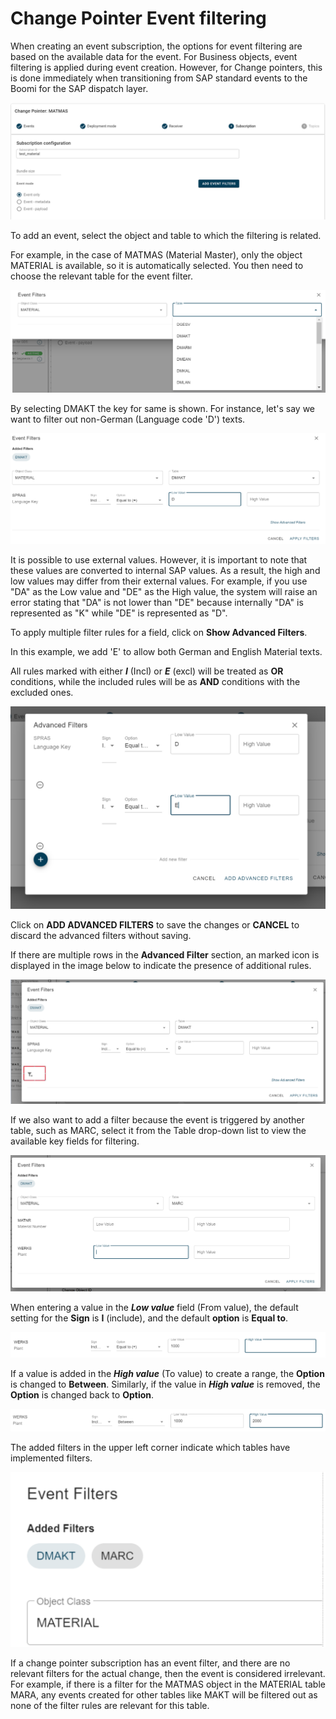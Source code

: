 # Change Pointer Event filtering

<head>
  <meta name="guidename" content="Boomi for SAP"/>
  <meta name="context" content="GUID-af17e556-9a1d-44dd-8034-bd515fc99e87"/>
</head>

When creating an event subscription, the options for event filtering are based on the available data for the event. For Business objects, event filtering is applied during event creation. However, for Change pointers, this is done immediately when transitioning from SAP standard events to the Boomi for the SAP dispatch layer.

![](./Images/img-sap-CP_event_filter_change_pointers.png)

To add an event, select the object and table to which the filtering is related. 

For example, in the case of MATMAS (Material Master), only the object MATERIAL is available, so it is automatically selected. You then need to choose the relevant table for the event filter.

![](./Images/img-sap-CP_event_filter_table.png)

By selecting DMAKT the key for same is shown. For instance, let's say we want to filter out non-German (Language code 'D') texts. 

![](./Images/img-sap-CP_event_filter_key.png)

It is possible to use external values. However, it is important to note that these values are converted to internal SAP values.  As a result, the high and low values may differ from their external values. For example, if you use "DA" as the Low value and "DE" as the High value, the system will raise an error stating that "DA" is not lower than "DE" because internally "DA" is represented as "K" while "DE" is represented as "D".

To apply multiple filter rules for a field, click on **Show Advanced Filters**.

In this example, we add 'E' to allow both German and English Material texts.

All rules marked with either ***I*** (Incl) or ***E*** (excl) will be treated as **OR** conditions, while the included rules will be as **AND** conditions with the excluded ones.

![](./Images/img-sap-CP_event_filter_advanced_filter_rules.png)

Click on **ADD ADVANCED FILTERS** to save the changes or **CANCEL** to discard the advanced filters without saving.

If there are multiple rows in the **Advanced Filter** section, an marked icon is displayed in the image below to indicate the presence of additional rules.

![](./Images/img-sap-CP_event_filter_adv_filter_addit_rules.png)

If we also want to add a filter because the event is triggered by another table, such as MARC, select it from the Table drop-down list to view the available key fields for filtering.

![](./Images//img-sap-CP_event_filter_table_key_fields.png)

When entering a value in the ***Low value*** field (From value), the default setting for the **Sign** is **I** (include), and the default **option** is **Equal to**.

![](./Images/img-sap-CP_event_filter_low_value.png)

If a value is added in the ***High value*** (To value) to create a range, the **Option** is changed to **Between**. Similarly, if the value in ***High value*** is removed, the **Option** is changed back to **Option**.

![](./Images/img-sap-CP_event_filters_high_value.png)

The added filters in the upper left corner indicate which tables have implemented filters.

![](./Images/img-sap-CP_event_filter_added.png)

If a change pointer subscription has an event filter, and there are no relevant filters for the actual change, then the event is considered irrelevant. For example, if there is a filter for the MATMAS object in the MATERIAL table MARA, any events created for other tables like MAKT will be filtered out as none of the filter rules are relevant for this table.